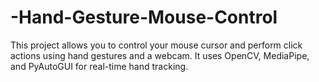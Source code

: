 # -Hand-Gesture-Mouse-Control
This project allows you to control your mouse cursor and perform click actions using hand gestures and a webcam. It uses OpenCV, MediaPipe, and PyAutoGUI for real-time hand tracking.
